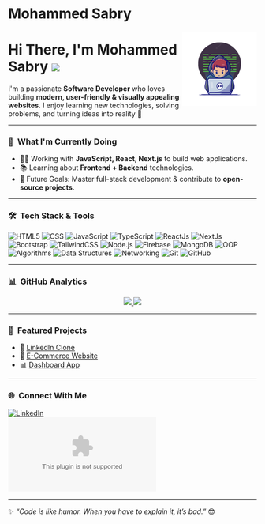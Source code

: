 # Mohammed Sabry  
<img align="right" src="https://raw.githubusercontent.com/mohamedelkashef15/mohamedelkashef15/main/github-profile.png" width="30%">

<h1>
  Hi There, I'm Mohammed Sabry 
  <img src="https://media.giphy.com/media/hvRJCLFzcasrR4ia7z/giphy.gif" width="28">
</h1>

<p>
I'm a passionate <b>Software Developer</b> who loves building 
<b>modern, user-friendly & visually appealing websites</b>.  
I enjoy learning new technologies, solving problems, and turning ideas into reality 🚀
</p>

---

### 🚀 &nbsp;What I'm Currently Doing
- 👨‍💻 Working with **JavaScript, React, Next.js** to build web applications.  
- 📚 Learning about **Frontend + Backend** technologies.  
- 🎯 Future Goals: Master full-stack development & contribute to **open-source projects**.  

---

### 🛠 &nbsp;Tech Stack & Tools  

![HTML5](https://img.shields.io/badge/-HTML5-E34F26?style=flat&logo=html5&logoColor=white)
![CSS](https://img.shields.io/badge/-CSS-1572B6?style=flat&logo=css3&logoColor=white)
![JavaScript](https://img.shields.io/badge/-JavaScript-F7DF1E?style=flat&logo=javascript&logoColor=black)
![TypeScript](https://img.shields.io/badge/-TypeScript-3178C6?style=flat&logo=typescript&logoColor=white)
![ReactJs](https://img.shields.io/badge/-React-61DAFB?style=flat&logo=react&logoColor=black)
![NextJs](https://img.shields.io/badge/-Next.js-000000?style=flat&logo=nextdotjs&logoColor=white)
![Bootstrap](https://img.shields.io/badge/-Bootstrap-7952B3?style=flat&logo=bootstrap&logoColor=white)
![TailwindCSS](https://img.shields.io/badge/-TailwindCSS-06B6D4?style=flat&logo=tailwindcss&logoColor=white)
![Node.js](https://img.shields.io/badge/-Node.js-339933?style=flat&logo=node.js&logoColor=white)
![Firebase](https://img.shields.io/badge/-Firebase-FFCA28?style=flat&logo=firebase&logoColor=black)
![MongoDB](https://img.shields.io/badge/-MongoDB-47A248?style=flat&logo=mongodb&logoColor=white)
![OOP](https://img.shields.io/badge/-OOP-FF6F00?style=flat&logo=java&logoColor=white)
![Algorithms](https://img.shields.io/badge/-Algorithms-3776AB?style=flat&logo=python&logoColor=white)
![Data Structures](https://img.shields.io/badge/-Data%20Structures-00599C?style=flat&logo=c&logoColor=white)
![Networking](https://img.shields.io/badge/-Networking-1BA0D7?style=flat&logo=cisco&logoColor=white)
![Git](https://img.shields.io/badge/-Git-F05032?style=flat&logo=git&logoColor=white)
![GitHub](https://img.shields.io/badge/-GitHub-181717?style=flat&logo=github&logoColor=white)

---

### 📊 &nbsp;GitHub Analytics  

<p align="center">
<a href="https://github.com/mohammed-sabry">
  <img height="180em" src="https://github-readme-stats.vercel.app/api?username=mohammed-sabry&show_icons=true&theme=radical&count_private=true"/>
  <img height="180em" src="https://github-readme-stats.vercel.app/api/top-langs/?username=mohammed-sabry&layout=compact&theme=radical"/>
</a>
</p>

---

### 📂 &nbsp;Featured Projects  
- 🔗 [LinkedIn Clone](https://github.com/your-linkedin-clone)  
- 🛒 [E-Commerce Website](https://github.com/your-ecommerce)  
- 📊 [Dashboard App](https://github.com/your-dashboard)  

---

### 🌐 &nbsp;Connect With Me  

[![LinkedIn](https://img.shields.io/badge/-LinkedIn-0A66C2?style=flat&logo=linkedin&logoColor=white)](https://www.linkedin.com/in/mohamed-sabry-a9b3b5325/)  
[![Gmail](mohamedsabry71230432@gmail.com
)]()  

---

✨ *“Code is like humor. When you have to explain it, it’s bad.”* 😎
